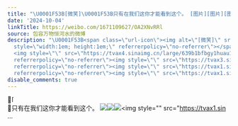 ```yaml
---
title: "\U0001F53B[微笑]\U0001F53B只有在我们这你才能看到这个。 [图片][图片][图片][图片][图片][图片]"
date: '2024-10-04'
linkTitle: https://weibo.com/1671109627/OA2XNvRRl
source: 包容万物恒河水的微博
description: "\U0001F53B<span class=\"url-icon\"><img alt=\"[微笑]\" src=\"https://h5.sinaimg.cn/m/emoticon/icon/default/d_hehe-0be7e6251f.png\"
  style=\"width:1em; height:1em;\" referrerpolicy=\"no-referrer\"></span><br>\U0001F53B只有在我们这你才能看到这个。
  <img style=\"\" src=\"https://tvax4.sinaimg.cn/large/639b1bfbgy1huau17q23tj20zu0n2dld.jpg\"
  referrerpolicy=\"no-referrer\"><img style=\"\" src=\"https://tvax3.sinaimg.cn/large/639b1bfbgy1huau1780snj20u0140dnm.jpg\"
  referrerpolicy=\"no-referrer\"><img style=\"\" src=\"https://tvax1.sinaimg.cn/large/639b1bfbgy1huau43vk8kj20m10satdu.jpg\"
  referrerpolicy=\"no-referrer\"><img style=\"\" src=\"https://tvax1.sin ..."
disable_comments: true
---
```

🔻<span class="url-icon"><img alt="[微笑]" src="https://h5.sinaimg.cn/m/emoticon/icon/default/d_hehe-0be7e6251f.png" style="width:1em; height:1em;" referrerpolicy="no-referrer"></span><br>🔻只有在我们这你才能看到这个。 <img style="" src="https://tvax4.sinaimg.cn/large/639b1bfbgy1huau17q23tj20zu0n2dld.jpg" referrerpolicy="no-referrer"><img style="" src="https://tvax3.sinaimg.cn/large/639b1bfbgy1huau1780snj20u0140dnm.jpg" referrerpolicy="no-referrer"><img style="" src="https://tvax1.sinaimg.cn/large/639b1bfbgy1huau43vk8kj20m10satdu.jpg" referrerpolicy="no-referrer"><img style="" src="https://tvax1.sin ...